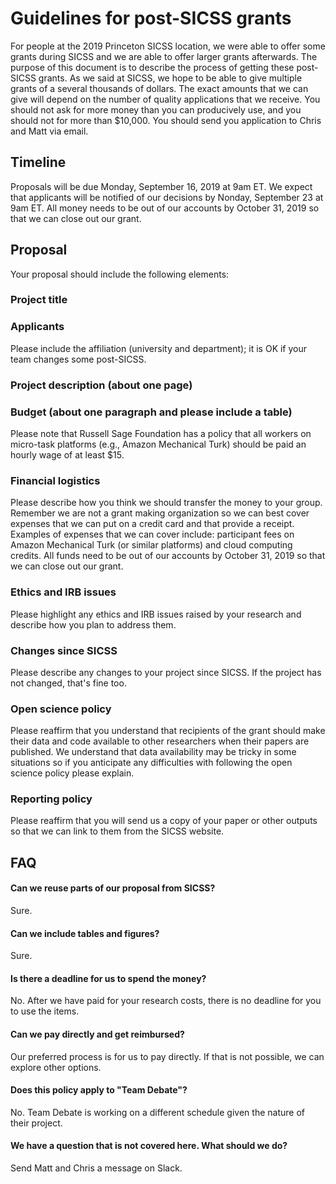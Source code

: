 # Guidelines for post-SICSS grants

For people at the 2019 Princeton SICSS location, we were able to offer some grants during SICSS and we are able to offer larger grants afterwards. The purpose of this document is to describe the process of getting these post-SICSS grants.  As we said at SICSS, we hope to be able to give multiple grants of a several thousands of dollars.  The exact amounts that we can give will depend on the number of quality applications that we receive.  You should not ask for more money than you can producively use, and you should not for more than $10,000.  You should send you application to Chris and Matt via email.

## Timeline

Proposals will be due Monday, September 16, 2019 at 9am ET.  We expect that applicants will be notified of our decisions by Nonday, September 23 at 9am ET.  All money needs to be out of our accounts by October 31, 2019 so that we can close out our grant.  

## Proposal

Your proposal should include the following elements:

### Project title

### Applicants

Please include the affiliation (university and department); it is OK if your team changes some post-SICSS.

### Project description (about one page)

### Budget (about one paragraph and please include a table)

Please note that Russell Sage Foundation has a policy that all workers on micro-task platforms (e.g., Amazon Mechanical Turk) should be paid an hourly wage of at least $15.

### Financial logistics

Please describe how you think we should transfer the money to your group. Remember we are not a grant making organization so we can best cover expenses that we can put on a credit card and that provide a receipt. Examples of expenses that we can cover include: participant fees on Amazon Mechanical Turk (or similar platforms) and cloud computing credits. All funds need to be out of our accounts by October 31, 2019 so that we can close out our grant.

### Ethics and IRB issues

Please highlight any ethics and IRB issues raised by your research and describe how you plan to address them.

### Changes since SICSS

Please describe any changes to your project since SICSS. If the project has not changed, that's fine too.

### Open science policy

Please reaffirm that you understand that recipients of the grant should make their data and code available to other researchers when their papers are published. We understand that data availability may be tricky in some situations so if you anticipate any difficulties with following the open science policy please explain.

### Reporting policy

Please reaffirm that you will send us a copy of your paper or other outputs so that we can link to them from the SICSS website.


## FAQ

#### Can we reuse parts of our proposal from SICSS?

Sure.

#### Can we include tables and figures?

Sure.

#### Is there a deadline for us to spend the money?

No. After we have paid for your research costs, there is no deadline for you to use the items.

#### Can we pay directly and get reimbursed?

Our preferred process is for us to pay directly. If that is not possible, we can explore other options.

#### Does this policy apply to "Team Debate"?

No. Team Debate is working on a different schedule given the nature of their project.

#### We have a question that is not covered here.  What should we do?

Send Matt and Chris a message on Slack.
